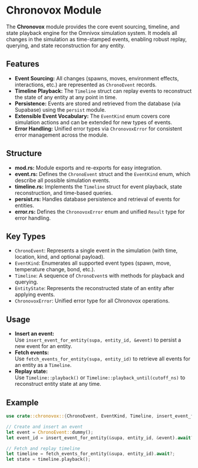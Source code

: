 # Chronovox Module

The **Chronovox** module provides the core event sourcing, timeline, and state playback engine for the Omnivox simulation system. It models all changes in the simulation as time-stamped events, enabling robust replay, querying, and state reconstruction for any entity.

## Features

- **Event Sourcing:** All changes (spawns, moves, environment effects, interactions, etc.) are represented as `ChronoEvent` records.
- **Timeline Playback:** The `Timeline` struct can replay events to reconstruct the state of any entity at any point in time.
- **Persistence:** Events are stored and retrieved from the database (via Supabase) using the `persist` module.
- **Extensible Event Vocabulary:** The `EventKind` enum covers core simulation actions and can be extended for new types of events.
- **Error Handling:** Unified error types via `ChronovoxError` for consistent error management across the module.

## Structure

- **mod.rs:** Module exports and re-exports for easy integration.
- **event.rs:** Defines the `ChronoEvent` struct and the `EventKind` enum, which describe all possible simulation events.
- **timeline.rs:** Implements the `Timeline` struct for event playback, state reconstruction, and time-based queries.
- **persist.rs:** Handles database persistence and retrieval of events for entities.
- **error.rs:** Defines the `ChronovoxError` enum and unified `Result` type for error handling.

## Key Types

- `ChronoEvent`: Represents a single event in the simulation (with time, location, kind, and optional payload).
- `EventKind`: Enumerates all supported event types (spawn, move, temperature change, bond, etc.).
- `Timeline`: A sequence of `ChronoEvent`s with methods for playback and querying.
- `EntityState`: Represents the reconstructed state of an entity after applying events.
- `ChronovoxError`: Unified error type for all Chronovox operations.

## Usage

- **Insert an event:**  
  Use `insert_event_for_entity(supa, entity_id, &event)` to persist a new event for an entity.
- **Fetch events:**  
  Use `fetch_events_for_entity(supa, entity_id)` to retrieve all events for an entity as a `Timeline`.
- **Replay state:**  
  Use `Timeline::playback()` or `Timeline::playback_until(cutoff_ns)` to reconstruct entity state at any time.

## Example

```rust
use crate::chronovox::{ChronoEvent, EventKind, Timeline, insert_event_for_entity, fetch_events_for_entity};

// Create and insert an event
let event = ChronoEvent::dummy();
let event_id = insert_event_for_entity(&supa, entity_id, &event).await?;

// Fetch and replay timeline
let timeline = fetch_events_for_entity(&supa, entity_id).await?;
let state = timeline.playback();